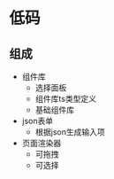 # 低码

## 组成

- 组件库
  - 选择面板
  - 组件库ts类型定义
  - 基础组件库
- json表单
  - 根据json生成输入项
- 页面渲染器
  - 可拖拽
  - 可选择
